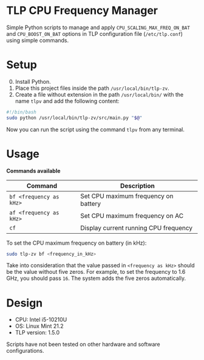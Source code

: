 # TLP CPU Frequency Manager

Simple Python scripts to manage and apply `CPU_SCALING_MAX_FREQ_ON_BAT` and `CPU_BOOST_ON_BAT` options in TLP configuration file (`/etc/tlp.conf`) using simple commands.

# Setup

0. Install Python.
1. Place this project files inside the path `/usr/local/bin/tlp-zv`.
2. Create a file without extension in the path `/usr/local/bin/` with the name `tlpv` and add the following content:

```bash
#!/bin/bash
sudo python /usr/local/bin/tlp-zv/src/main.py "$@"
```

Now you can run the script using the command `tlpv` from any terminal.

# Usage

**Commands available**

| Command                 | Description                           |
| ----------------------- | ------------------------------------- |
| `bf <frequency as kHz>` | Set CPU maximum frequency on battery  |
| `af <frequency as kHz>` | Set CPU maximum frequency on AC       |
| `cf`                    | Display current running CPU frequency |

To set the CPU maximum frequency on battery (in kHz):

```bash
sudo tlp-zv bf <frequency_in_kHz>
```

Take into consideration that the value passed in `<frequency as kHz>` should be the value without five zeros. For example, to set the frequency to 1.6 GHz, you should pass `16`. The system adds the five zeros automatically.

# Design

- CPU: Intel i5-10210U
- OS: Linux Mint 21.2
- TLP version: 1.5.0

Scripts have not been tested on other hardware and software configurations.

